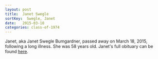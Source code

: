 ```yaml
---
layout: post
title:  Janet Swegle
sortKey:  Swegle, Janet
date:   2015-03-18
categories: class-of-1974
---
```

Janet, aka Janet Swegle Bumgardner, passed away on March 18, 2015, following a long illness.  She was 58 years old.  Janet's full obituary can be found [here](http://tinyurl.com/n8l37vp).
